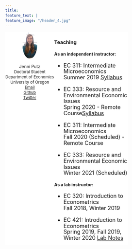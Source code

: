 ```yaml
---
title: 
feature_text: | 
feature_image: "/header_4.jpg" 
---
```

<html>
<head>
<meta name="viewport" content="width=device-width, initial-scale=1">
<script src="https://kit.fontawesome.com/4ddc2e813a.js" crossorigin="anonymous"></script>
<style>
img {
  border-radius: 50%;
}
</style>
   
<style>
button {
     width: 50%;
     height: 50%;
}
	
* {
  box-sizing: border-box;
}
	

/* Create two unequal columns that floats next to each other */
.column {
  float: left;
  padding: 0px;
  height: 700px; 
}

.left {
  width: 40%;
}

.right {
  width: 60%;
}

/* Clear floats after the columns */
.row:after {
  content: "";
  display: table;
  clear: both;
}
</style>
</head>
<body>


<div class="row" align="left">
  <div class="column left" align = "center" style="background-color:#ffffff;">
     <img src="/headshot.jpg" style="width:30%">
     <p style="text-align:center">Jenni Putz <br />
   <font size="-1"> Doctoral Student <br /> Department of Economics <br /> University of Oregon <br />	  
   <i class="fas fa-envelope"></i> <a href="mailto:jputz@uoregon.edu">    Email</a><br />
   <i class="fab fa-github-square"></i><a href="https://github.com/jenni-putz">    Github</a><br />
   <i class="fab fa-twitter-square"></i><a href="https://twitter.com/pootzie_xoxo">    Twitter</a>
   </font></p>
  </div>
  
  <div class="column right" style="background-color:#ffffff;">
  <h3> Teaching </h3>
  <h4>As an independent instructor: </h4>
    <font size="4"><ul>
    <li> <p style="line-height:110%"> EC 311: Intermediate Microeconomics <br>
	    Summer 2019 <a href="/EC311Syllabus.pdf">Syllabus</a></p></li>
    <li><p style="line-height:110%"> EC 333: Resource and Environmental Economic Issues <br>
	    Spring 2020 - Remote Course<a href="/EC333_Syllabus_1.pdf">Syllabus</a></p></li>
    <li> <p style="line-height:110%"> EC 311: Intermediate Microeconomics <br>
	    Fall 2020 (Scheduled) - Remote Course</p></li>
    <li><p style="line-height:110%"> EC 333: Resource and Environmental Economic Issues <br>
	    Winter 2021 (Scheduled)</p></li>
    </ul></font>
    <h4> As a lab instructor: </h4>  
    <font size="4"><ul>
    <li> <p style="line-height:110%"> EC 320: Introduction to Econometrics <br>
	    Fall 2018, Winter 2019 </p></li>
    <li><p style="line-height:110%"> EC 421: Introduction to Econometrics <br>
    Spring 2019, Fall 2019, Winter 2020 <a href="https://jenniputz.com/EC421_W20_Lab/">Lab Notes</a></p></li>
    <li> <p style="line-height:110%">EC 425/525: Econometrics (First year PhD course) <br> 
	    Spring 2019</p></li>
    </ul></font>
  </div>
</div>

</body>
</html>
